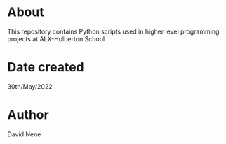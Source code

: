 # About
This repository contains Python scripts used in higher level programming projects at ALX-Holberton School

# Date created
30th/May/2022

# Author
David Nene
